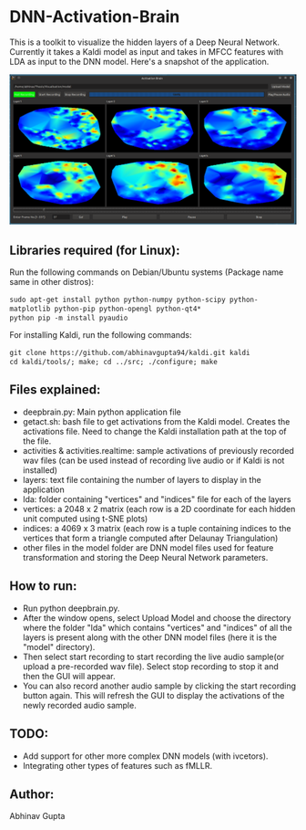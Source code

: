 # DNN-Activation-Brain

This is a toolkit to visualize the hidden layers of a Deep Neural Network. Currently it takes a Kaldi model as input and takes in MFCC features with LDA as input to the DNN model. Here's a snapshot of the application.

![Snapshot](Snapshot.png)

## Libraries required (for Linux):
Run the following commands on Debian/Ubuntu systems (Package name same in other distros):
```
sudo apt-get install python python-numpy python-scipy python-matplotlib python-pip python-opengl python-qt4*
python pip -m install pyaudio
```

For installing Kaldi, run the following commands:
```
git clone https://github.com/abhinavgupta94/kaldi.git kaldi
cd kaldi/tools/; make; cd ../src; ./configure; make
```

## Files explained:
- deepbrain.py: Main python application file
- getact.sh: bash file to get activations from the Kaldi model. Creates the activations file. Need to change the Kaldi installation path at the top of the file.
- activities & activities.realtime: sample activations of previously recorded wav files (can be used instead of recording live audio or if Kaldi is not installed)
- layers: text file containing the number of layers to display in the application
- lda: folder containing "vertices" and "indices" file for each of the layers
- vertices: a 2048 x 2 matrix (each row is a 2D coordinate for each hidden unit computed using t-SNE plots)
- indices: a 4069 x 3 matrix (each row is a tuple containing indices to the vertices that form a triangle computed after Delaunay Triangulation)
- other files in the model folder are DNN model files used for feature transformation and storing the Deep Neural Network parameters.

## How to run:
- Run python deepbrain.py.
- After the window opens, select Upload Model and choose the directory where the folder "lda" which contains "vertices" and "indices" of all the layers is present along with the other DNN model files (here it is the "model" directory).
- Then select start recording to start recording the live audio sample(or upload a pre-recorded wav file). Select stop recording to stop it and then the GUI will appear.
- You can also record another audio sample by clicking the start recording button again. This will refresh the GUI to display the activations of the newly recorded audio sample.

## TODO:
- Add support for other more complex DNN models (with ivcetors).
- Integrating other types of features such as fMLLR.

## Author:
Abhinav Gupta
